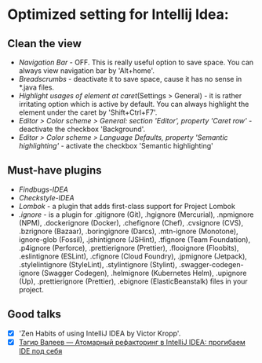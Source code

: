 # Optimized setting for Intellij Idea:

## Clean the view
* *Navigation Bar* - OFF. This is really useful option to save space. You can always view navigation bar by 'Alt+home'.
* *Breadscrumbs* - deactivate it to save space, cause it has no sense in *.java files.
* *Highlight usages of element at caret*(Settings > General) - it is rather irritating option which is active by default. You can always highlight the element under the caret by 'Shift+Ctrl+F7'.
* *Editor > Color scheme > General: section 'Editor', property 'Caret row'* - deactivate the checkbox 'Background'.
* *Editor > Color scheme > Language Defaults, property 'Semantic highlighting'* - activate the checkbox 'Semantic highlighting'
 
## Must-have plugins
* *Findbugs-IDEA* 
* *Checkstyle-IDEA* 
* *Lombok* -  a plugin that adds first-class support for Project Lombok
* *.ignore* -  is a plugin for .gitignore (Git), .hgignore (Mercurial), .npmignore (NPM), .dockerignore (Docker), .chefignore (Chef), .cvsignore (CVS), .bzrignore (Bazaar), .boringignore (Darcs), .mtn-ignore (Monotone), ignore-glob (Fossil), .jshintignore (JSHint), .tfignore (Team Foundation), .p4ignore (Perforce), .prettierignore (Prettier), .flooignore (Floobits), .eslintignore (ESLint), .cfignore (Cloud Foundry), .jpmignore (Jetpack), .stylelintignore (StyleLint), .stylintignore (Stylint), .swagger-codegen-ignore (Swagger Codegen), .helmignore (Kubernetes Helm), .upignore (Up), .prettierignore (Prettier), .ebignore (ElasticBeanstalk) files in your project. 


## Good talks
- [x] 'Zen Habits of using IntelliJ IDEA by Victor Kropp'.
- [x] [Тагир Валеев — Атомарный рефакторинг в IntelliJ IDEA: прогибаем IDE под себя](https://www.youtube.com/watch?v=C5eD-K8AO3o&list=PLVe-2wcL84b_fBL9xJTxkEBtvCKfRGEV1&index=5)